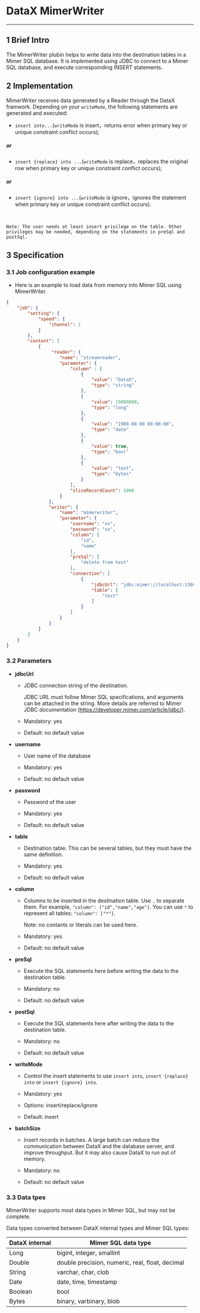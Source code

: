 # DataX MimerWriter


---


## 1 Brief Intro

The MimerWriter plubin helps to write data into the destination tables in a Mimer SQL database. It is implemented using JDBC to connect to a Mimer SQL database, and execute correspoinding INSERT statements.


## 2 Implementation

MimerWriter receives data generated by a Reader through the DataX framwork. Depending on your `writeMode`, the following statements are generated and executed:


* `insert into...`(`writeMode` is insert，returns error when primary key or unique constraint conflict occurs);

##### or

* `insert {replace} into ...`(`writeMode` is replace，replaces the original row when primary key or unique constraint conflict occurs); 

##### or

* `insert {ignore} into ...`(`writeMode` is ignore，ignores the statement when primary key or unique constraint conflict occurs). 


<br />

    Note: The user needs at least insert privilege on the table. Other privileges may be needed, depending on the statements in preSql and postSql.


## 3 Specification

### 3.1 Job configuration example

* Here is an example to load data from memory into Mimer SQL using MimerWriter.

```json
{
    "job": {
        "setting": {
            "speed": {
                "channel": 1
            }
        },
        "content": [
            {
                 "reader": {
                    "name": "streamreader",
                    "parameter": {
                        "column" : [
                            {
                                "value": "DataX",
                                "type": "string"
                            },
                            {
                                "value": 19880808,
                                "type": "long"
                            },
                            {
                                "value": "1988-08-08 08:08:08",
                                "type": "date"
                            },
                            {
                                "value": true,
                                "type": "bool"
                            },
                            {
                                "value": "test",
                                "type": "bytes"
                            }
                        ],
                        "sliceRecordCount": 1000
                    }
                },
                "writer": {
                    "name": "mimerwriter",
                    "parameter": {
                        "username": "xx",
                        "password": "xx",
                        "column": [
                            "id",
                            "name"
                        ],
                        "preSql": [
                            "delete from test"
                        ],
                        "connection": [
                            {
                                "jdbcUrl": "jdbc:mimer://localhost:1360/datax",
                                "table": [
                                    "test"
                                ]
                            }
                        ]
                    }
                }
            }
        ]
    }
}

```


### 3.2 Parameters

* **jdbcUrl**

  * JDBC connection string of the destination.
      
    JDBC URL must follow Mimer SQL specifications, and arguments can be attached in the string. More details are referred to Mimer JDBC documentation (https://developer.mimer.com/article/jdbc/).

  * Mandatory: yes <br />

  * Default: no default value <br />

* **username**

  * User name of the database <br />

  * Mandatory: yes <br />

  * Default: no default value <br />

* **password**

  * Password of the user <br />

  * Mandatory: yes <br />

  * Default: no default value <br />

* **table**

  * Destination table. This can be several tables, but they must have the same definition.

  * Mandatory: yes <br />

  * Default: no default value <br />

* **column**

  * Columns to be inserted in the destination table. Use `,` to separate them. For example,  `"column": ["id","name","age"]`. You can use `*` to represent all tables: `"column": ["*"]`.

    Note: no contants or literals can be used here.

  * Mandatory: yes <br />

  * Default: no default value <br />

* **preSql**

  * Execute the SQL statements here before writing the data to the destination table. <br />

  * Mandatory: no <br />

  * Default: no default value <br />

* **postSql**

  * Execute the SQL statements here after writing the data to the destination table. <br />

  * Mandatory: no <br />

  * Default: no default value <br />

* **writeMode**

	* Control the insert statements to use `insert into`, `insert {replace} into` or `insert {ignore} into`.<br />

	* Mandatory: yes <br />
	
	* Options: insert/replace/ignore <br />

	* Default: insert <br />

* **batchSize**

	* Insert records in batches. A large batch can reduce the communication between DataX and the database server, and improve throughput. But it may also cause DataX to run out of memory.<br />

	* Mandatory: no <br />

	* Default: no default value <br />

### 3.3 Data tpes

MimerWriter supports most data types in Mimer SQL, but may not be complete.

Data types converted between DataX internal types and Mimer SQL types:

| DataX internal | Mimer SQL data type    |
| -------- | -----  |
| Long     |bigint, integer, smallint |
| Double   |double precision, numeric, real, float, decimal |
| String   |varchar, char, clob|
| Date     |date, time, timestamp |
| Boolean  |bool|
| Bytes    |binary, varbinary, blob|

